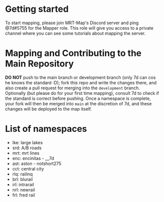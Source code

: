 # Getting started
To start mapping, please join MRT-Map's Discord server and ping @7d#5755 for the Mapper role. This role will give you access to a private channel where you can see some tutorials about mapping the server.

# Mapping and Contributing to the Main Repository
**DO NOT** push to the main branch or development branch (only 7d can cos he knows the standard :D); fork this repo and write the changes there, and also create a pull request for merging into the `development` branch. Optionally (but please do for your first time mapping), consult 7d to check if the standard is correct before pushing. Once a namespace is complete, your fork will then be merged into `main` at the discretion of 7d, and these changes will be deployed to the map itself.

# List of namespaces
* lke: large lakes
* srd: A/B roads
* mrt: mrt lines
* enc: encinitas - __7d
* ast: aston - notshort275
* cct: central city
* rlq: railinq
* brl: blurail
* irl: intrarail
* nrl: newrail
* frl: fred rail

